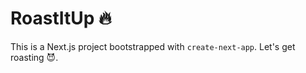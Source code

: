 # RoastItUp 🔥

This is a Next.js project bootstrapped with `create-next-app`. Let's get roasting 😈.
